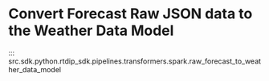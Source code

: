 # Convert Forecast Raw JSON data to the Weather Data Model
::: src.sdk.python.rtdip_sdk.pipelines.transformers.spark.raw_forecast_to_weather_data_model
